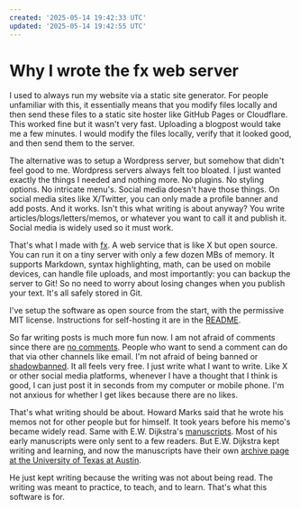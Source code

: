 ```yaml
---
created: '2025-05-14 19:42:33 UTC'
updated: '2025-05-14 19:42:55 UTC'
---
```


# Why I wrote the fx web server

I used to always run my website via a static site generator.
For people unfamiliar with this, it essentially means that you modify files locally and then send these files to a static site hoster like GitHub Pages or Cloudflare.
This worked fine but it wasn't very fast. Uploading a blogpost would take me a few minutes.
I would modify the files locally, verify that it looked good, and then send them to the server.

The alternative was to setup a Wordpress server, but somehow that didn't feel good to me.
Wordpress servers always felt too bloated.
I just wanted exactly the things I needed and nothing more.
No plugins. No styling options.
No intricate menu's.
Social media doesn't have those things.
On social media sites like X/Twitter, you can only made a profile banner and add posts.
And it works.
Isn't this what writing is about anyway? You write articles/blogs/letters/memos, or whatever you want to call it and publish it.
Social media is widely used so it must work.

That's what I made with [fx](https://github.com/rikhuijzer/fx).
A web service that is like X but open source.
You can run it on a tiny server with only a few dozen MBs of memory.
It supports Markdown, syntax highlighting, math, can be used on mobile devices, can handle file uploads, and most importantly: you can backup the server to Git!
So no need to worry about losing changes when you publish your text.
It's all safely stored in Git.

I've setup the software as open source from the start, with the permissive MIT license.
Instructions for self-hosting it are in the [README](https://github.com/rikhuijzer/fx).

So far writing posts is much more fun now.
I am not afraid of comments since there are [no comments](https://huijzer.xyz/posts/4).
People who want to send a comment can do that via other channels like email.
I'm not afraid of being banned or [shadowbanned](https://en.wikipedia.org/wiki/Shadow_banning).
It all feels very free.
I just write what I want to write.
Like X or other social media platforms, whenever I have a thought that I think is good, I can just post it in seconds from my computer or mobile phone.
I'm not anxious for whether I get likes because there are no likes.

That's what writing should be about.
Howard Marks said that he wrote his memos not for other people but for himself.
It took years before his memo's became widely read.
Same with E.W. Dijkstra's [manuscripts](https://www.cs.utexas.edu/~EWD/).
Most of his early manuscripts were only sent to a few readers.
But E.W. Dijkstra kept writing and learning, and now the manuscripts have their own [archive page at the University of Texas at Austin](https://www.cs.utexas.edu/~EWD/).

He just kept writing because the writing was not about being read.
The writing was meant to practice, to teach, and to learn.
That's what this software is for.

